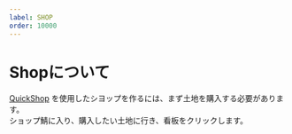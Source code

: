 ```yaml
---
label: SHOP
order: 10000
---
```

# Shopについて
[QuickShop](https://docs.fukumaisaba.net/plugins/quickshop/) を使用したシヨップを作るには、まず土地を購入する必要があります。<br>
ショップ鯖に入り、購入したい土地に行き、看板をクリックします。